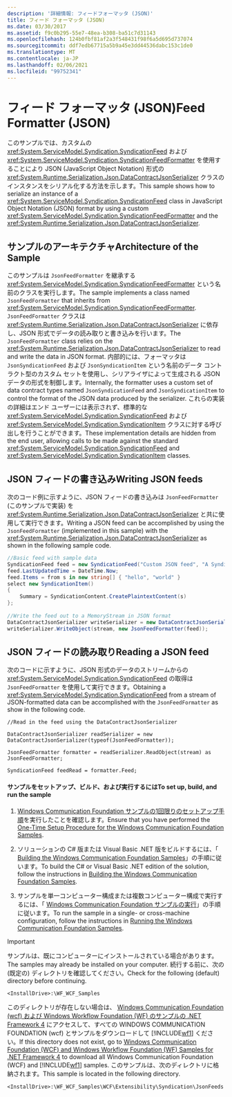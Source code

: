 ```yaml
---
description: '詳細情報: フィードフォーマッタ (JSON)'
title: フィード フォーマッタ (JSON)
ms.date: 03/30/2017
ms.assetid: f9c0b295-55e7-48ea-b308-ba51c7d31143
ms.openlocfilehash: 124b0fbf81af2a3f548431f98f6a5d695d737074
ms.sourcegitcommit: ddf7edb67715a5b9a45e3dd44536dabc153c1de0
ms.translationtype: MT
ms.contentlocale: ja-JP
ms.lasthandoff: 02/06/2021
ms.locfileid: "99752341"
---
```

# <a name="feed-formatter-json"></a><span data-ttu-id="f3922-103">フィード フォーマッタ (JSON)</span><span class="sxs-lookup"><span data-stu-id="f3922-103">Feed Formatter (JSON)</span></span>

<span data-ttu-id="f3922-104">このサンプルでは、カスタムの <xref:System.ServiceModel.Syndication.SyndicationFeed> および <xref:System.ServiceModel.Syndication.SyndicationFeedFormatter> を使用することにより JSON (JavaScript Object Notation) 形式の <xref:System.Runtime.Serialization.Json.DataContractJsonSerializer> クラスのインスタンスをシリアル化する方法を示します。</span><span class="sxs-lookup"><span data-stu-id="f3922-104">This sample shows how to serialize an instance of a <xref:System.ServiceModel.Syndication.SyndicationFeed> class in JavaScript Object Notation (JSON) format by using a custom <xref:System.ServiceModel.Syndication.SyndicationFeedFormatter> and the <xref:System.Runtime.Serialization.Json.DataContractJsonSerializer>.</span></span>  
  
## <a name="architecture-of-the-sample"></a><span data-ttu-id="f3922-105">サンプルのアーキテクチャ</span><span class="sxs-lookup"><span data-stu-id="f3922-105">Architecture of the Sample</span></span>  

 <span data-ttu-id="f3922-106">このサンプルは `JsonFeedFormatter` を継承する <xref:System.ServiceModel.Syndication.SyndicationFeedFormatter> という名前のクラスを実行します。</span><span class="sxs-lookup"><span data-stu-id="f3922-106">The sample implements a class named `JsonFeedFormatter` that inherits from <xref:System.ServiceModel.Syndication.SyndicationFeedFormatter>.</span></span> <span data-ttu-id="f3922-107">`JsonFeedFormatter` クラスは <xref:System.Runtime.Serialization.Json.DataContractJsonSerializer> に依存し、JSON 形式でデータの読み取りと書き込みを行います。</span><span class="sxs-lookup"><span data-stu-id="f3922-107">The `JsonFeedFormatter` class relies on the <xref:System.Runtime.Serialization.Json.DataContractJsonSerializer> to read and write the data in JSON format.</span></span> <span data-ttu-id="f3922-108">内部的には、フォーマッタは `JsonSyndicationFeed` および `JsonSyndicationItem` という名前のデータ コントラクト型のカスタム セットを使用し、シリアライザによって生成される JSON データの形式を制御します。</span><span class="sxs-lookup"><span data-stu-id="f3922-108">Internally, the formatter uses a custom set of data contract types named `JsonSyndicationFeed` and `JsonSyndicationItem` to control the format of the JSON data produced by the serializer.</span></span> <span data-ttu-id="f3922-109">これらの実装の詳細はエンド ユーザーには表示されず、標準的な <xref:System.ServiceModel.Syndication.SyndicationFeed> および <xref:System.ServiceModel.Syndication.SyndicationItem> クラスに対する呼び出しを行うことができます。</span><span class="sxs-lookup"><span data-stu-id="f3922-109">These implementation details are hidden from the end user, allowing calls to be made against the standard <xref:System.ServiceModel.Syndication.SyndicationFeed> and <xref:System.ServiceModel.Syndication.SyndicationItem> classes.</span></span>  
  
## <a name="writing-json-feeds"></a><span data-ttu-id="f3922-110">JSON フィードの書き込み</span><span class="sxs-lookup"><span data-stu-id="f3922-110">Writing JSON feeds</span></span>  

 <span data-ttu-id="f3922-111">次のコード例に示すように、JSON フィードの書き込みは `JsonFeedFormatter` (このサンプルで実装) を <xref:System.Runtime.Serialization.Json.DataContractJsonSerializer> と共に使用して実行できます。</span><span class="sxs-lookup"><span data-stu-id="f3922-111">Writing a JSON feed can be accomplished by using the `JsonFeedFormatter` (implemented in this sample) with the <xref:System.Runtime.Serialization.Json.DataContractJsonSerializer> as shown in the following sample code.</span></span>  
  
```csharp  
//Basic feed with sample data  
SyndicationFeed feed = new SyndicationFeed("Custom JSON feed", "A Syndication extensibility sample", null);  
feed.LastUpdatedTime = DateTime.Now;  
feed.Items = from s in new string[] { "hello", "world" }  
select new SyndicationItem()  
{  
    Summary = SyndicationContent.CreatePlaintextContent(s)  
};  
  
//Write the feed out to a MemoryStream in JSON format  
DataContractJsonSerializer writeSerializer = new DataContractJsonSerializer(typeof(JsonFeedFormatter));  
writeSerializer.WriteObject(stream, new JsonFeedFormatter(feed));  
```  
  
## <a name="reading-a-json-feed"></a><span data-ttu-id="f3922-112">JSON フィードの読み取り</span><span class="sxs-lookup"><span data-stu-id="f3922-112">Reading a JSON feed</span></span>  

 <span data-ttu-id="f3922-113">次のコードに示すように、JSON 形式のデータのストリームからの <xref:System.ServiceModel.Syndication.SyndicationFeed> の取得は `JsonFeedFormatter` を使用して実行できます。</span><span class="sxs-lookup"><span data-stu-id="f3922-113">Obtaining a <xref:System.ServiceModel.Syndication.SyndicationFeed> from a stream of JSON-formatted data can be accomplished with the `JsonFeedFormatter` as show in the following code.</span></span>  
  
 `//Read in the feed using the DataContractJsonSerializer`  
  
 `DataContractJsonSerializer readSerializer = new DataContractJsonSerializer(typeof(JsonFeedFormatter));`  
  
 `JsonFeedFormatter formatter = readSerializer.ReadObject(stream) as JsonFeedFormatter;`  
  
 `SyndicationFeed feedRead = formatter.Feed;`  
  
#### <a name="to-set-up-build-and-run-the-sample"></a><span data-ttu-id="f3922-114">サンプルをセットアップ、ビルド、および実行するには</span><span class="sxs-lookup"><span data-stu-id="f3922-114">To set up, build, and run the sample</span></span>  
  
1. <span data-ttu-id="f3922-115">[Windows Communication Foundation サンプルの1回限りのセットアップ手順](one-time-setup-procedure-for-the-wcf-samples.md)を実行したことを確認します。</span><span class="sxs-lookup"><span data-stu-id="f3922-115">Ensure that you have performed the [One-Time Setup Procedure for the Windows Communication Foundation Samples](one-time-setup-procedure-for-the-wcf-samples.md).</span></span>  
  
2. <span data-ttu-id="f3922-116">ソリューションの C# 版または Visual Basic .NET 版をビルドするには、「 [Building the Windows Communication Foundation Samples](building-the-samples.md)」の手順に従います。</span><span class="sxs-lookup"><span data-stu-id="f3922-116">To build the C# or Visual Basic .NET edition of the solution, follow the instructions in [Building the Windows Communication Foundation Samples](building-the-samples.md).</span></span>  
  
3. <span data-ttu-id="f3922-117">サンプルを単一コンピューター構成または複数コンピューター構成で実行するには、「 [Windows Communication Foundation サンプルの実行](running-the-samples.md)」の手順に従います。</span><span class="sxs-lookup"><span data-stu-id="f3922-117">To run the sample in a single- or cross-machine configuration, follow the instructions in [Running the Windows Communication Foundation Samples](running-the-samples.md).</span></span>  
  
> [!IMPORTANT]
> <span data-ttu-id="f3922-118">サンプルは、既にコンピューターにインストールされている場合があります。</span><span class="sxs-lookup"><span data-stu-id="f3922-118">The samples may already be installed on your computer.</span></span> <span data-ttu-id="f3922-119">続行する前に、次の (既定の) ディレクトリを確認してください。</span><span class="sxs-lookup"><span data-stu-id="f3922-119">Check for the following (default) directory before continuing.</span></span>  
>
> `<InstallDrive>:\WF_WCF_Samples`  
>
> <span data-ttu-id="f3922-120">このディレクトリが存在しない場合は、 [Windows Communication Foundation (wcf) および Windows Workflow Foundation (WF) のサンプルの .NET Framework 4](https://www.microsoft.com/download/details.aspx?id=21459) にアクセスして、すべての WINDOWS COMMUNICATION FOUNDATION (wcf) とサンプルをダウンロードして [!INCLUDE[wf1](../../../../includes/wf1-md.md)] ください。</span><span class="sxs-lookup"><span data-stu-id="f3922-120">If this directory does not exist, go to [Windows Communication Foundation (WCF) and Windows Workflow Foundation (WF) Samples for .NET Framework 4](https://www.microsoft.com/download/details.aspx?id=21459) to download all Windows Communication Foundation (WCF) and [!INCLUDE[wf1](../../../../includes/wf1-md.md)] samples.</span></span> <span data-ttu-id="f3922-121">このサンプルは、次のディレクトリに格納されます。</span><span class="sxs-lookup"><span data-stu-id="f3922-121">This sample is located in the following directory.</span></span>  
>
> `<InstallDrive>:\WF_WCF_Samples\WCF\Extensibility\Syndication\JsonFeeds`  
